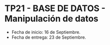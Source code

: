 # TP21 - BASE DE DATOS - Manipulación de datos
- Fecha de inicio:  16 de Septiembre.
- Fecha de entrega:  23 de Septiembre.
